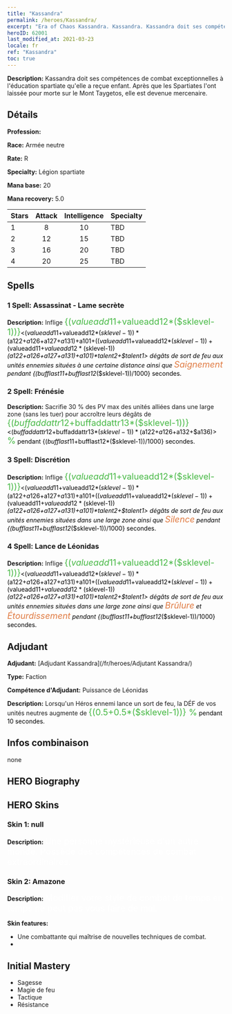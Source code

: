 ```yaml
---
title: "Kassandra"
permalink: /heroes/Kassandra/
excerpt: "Era of Chaos Kassandra. Kassandra. Kassandra doit ses compétences de combat exceptionnelles à l'éducation spartiate qu'elle a reçue enfant. Après que les Spartiates l'ont laissée pour morte sur le Mont Taygetos, elle est devenue mercenaire."
heroID: 62001
last_modified_at: 2021-03-23
locale: fr
ref: "Kassandra"
toc: true
---
```

 **Description:** Kassandra doit ses compétences de combat exceptionnelles à l'éducation spartiate qu'elle a reçue enfant. Après que les Spartiates l'ont laissée pour morte sur le Mont Taygetos, elle est devenue mercenaire.
## Détails
 **Profession:** 

 **Race:** Armée neutre

 **Rate:** R

 **Specialty:** Légion spartiate

 **Mana base:** 20

 **Mana recovery:** 5.0


  | Stars   |     Attack     |  Intelligence  |      Specialty     |
  |---------|:---------------:|:---------------:|--------------------|
  |    1    | 8 | 10 | TBD |
  |    2    | 12 | 15 | TBD |
  |    3    | 16 | 20 | TBD |
  |    4    | 20 | 25 | TBD |

## Spells
### 1 Spell: Assassinat - Lame secrète
 **Description:** Inflige <span style="color: #48b946;font-size:20px">{($valueadd11+$valueadd12*($sklevel-1))}</span><span style="color: black"><($valueadd11+$valueadd12*($sklevel-1))*($a122+$a126+$a127+$a131)+$a101+(($valueadd11+$valueadd12*($sklevel-1))+($valueadd11+$valueadd12*($sklevel-1))*($a122+$a126+$a127+$a131)+$a101)*$talent2+$talent1> dégâts de sort de feu aux unités ennemies situées à une certaine distance ainsi que <span style="color: #e07c44;font-size:20px">Saignement</span><span style="color: black"> pendant {($bufflast11+$bufflast12*($sklevel-1))/1000} secondes.

### 2 Spell: Frénésie
 **Description:** Sacrifie 30 % des PV max des unités alliées dans une large zone (sans les tuer) pour accroître leurs dégâts de <span style="color: #48b946;font-size:20px">{($buffaddattr12+$buffaddattr13*($sklevel-1))}</span><span style="color: black"><($buffaddattr12+$buffaddattr13*($sklevel-1))*($a122+$a126+$a132+$a136)><span style="color: #48b946;font-size:20px"> %</span><span style="color: black"> pendant {($bufflast11+$bufflast12*($sklevel-1))/1000} secondes.

### 3 Spell: Discrétion
 **Description:** Inflige <span style="color: #48b946;font-size:20px">{($valueadd11+$valueadd12*($sklevel-1))}</span><span style="color: black"><($valueadd11+$valueadd12*($sklevel-1))*($a122+$a126+$a127+$a131)+$a101+(($valueadd11+$valueadd12*($sklevel-1))+($valueadd11+$valueadd12*($sklevel-1))*($a122+$a126+$a127+$a131)+$a101)*$talent2+$talent1> dégâts de sort de feu aux unités ennemies situées dans une large zone ainsi que <span style="color: #e07c44;font-size:20px">Silence</span><span style="color: black"> pendant {($bufflast11+$bufflast12*($sklevel-1))/1000} secondes.

### 4 Spell: Lance de Léonidas
 **Description:** Inflige <span style="color: #48b946;font-size:20px">{($valueadd11+$valueadd12*($sklevel-1))}</span><span style="color: black"><($valueadd11+$valueadd12*($sklevel-1))*($a122+$a126+$a127+$a131)+$a101+(($valueadd11+$valueadd12*($sklevel-1))+($valueadd11+$valueadd12*($sklevel-1))*($a122+$a126+$a127+$a131)+$a101)*$talent2+$talent1> dégâts de sort de feu aux unités ennemies situées dans une large zone ainsi que <span style="color: #e07c44;font-size:20px">Brûlure</span><span style="color: black"> et <span style="color: #e07c44;font-size:20px">Étourdissement</span><span style="color: black"> pendant {($bufflast11+$bufflast12*($sklevel-1))/1000} secondes.


## Adjudant

 **Adjudant:**  [Adjudant Kassandra](/fr/heroes/Adjutant Kassandra/) 

 **Type:**  Faction 

 **Compétence d'Adjudant:**  Puissance de Léonidas 

 **Description:** Lorsqu'un Héros ennemi lance un sort de feu, la DÉF de vos unités neutres augmente de <span style="color: #48b946;font-size:20px">{(0.5+0.5*($sklevel-1))} %</span><span style="color: black"> pendant 10 secondes.

## Infos combinaison

  none
## HERO Biography

## HERO Skins
### Skin 1: **null**

 **Description:** <span style="color: #ffffff;font-size:20px">Une personne mystérieuse d'un autre monde. Possède des compétences de combat extraordinaires.</span>


### Skin 2: **Amazone**

 **Description:** <span style="color: #ffffff;font-size:20px">Modifier votre style de combat de temps en temps ne peut pas vous faire de mal.</span>

 **Skin features:** 

   - Une combattante qui maîtrise de nouvelles techniques de combat.
   - 


## Initial Mastery
   - Sagesse
   - Magie de feu
   - Tactique
   - Résistance
